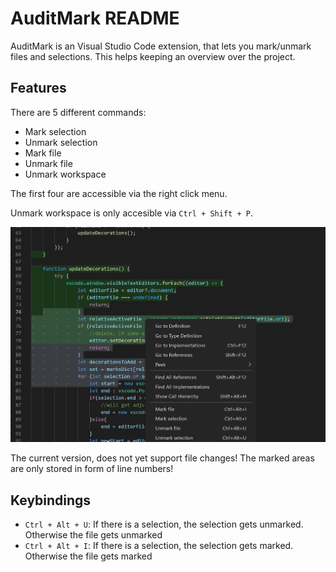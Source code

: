 # AuditMark README

AuditMark is an Visual Studio Code extension, that lets you mark/unmark files and selections. This helps keeping an overview over the project.

## Features

There are 5 different commands:
* Mark selection
* Unmark selection
* Mark file
* Unmark file
* Unmark workspace

The first four are accessible via the right click menu.

Unmark workspace is only accesible via `Ctrl + Shift + P`.


![Showcase](https://github.com/sintemal/auditmark/blob/main/images/AuditMark.png?raw=true)

The current version, does not yet support file changes! The marked areas are only stored in form of line numbers!

## Keybindings

* `Ctrl + Alt + U`: If there is a selection, the selection gets unmarked. Otherwise the file gets unmarked
 * `Ctrl + Alt + I`: If there is a selection, the selection gets marked. Otherwise the file gets marked
